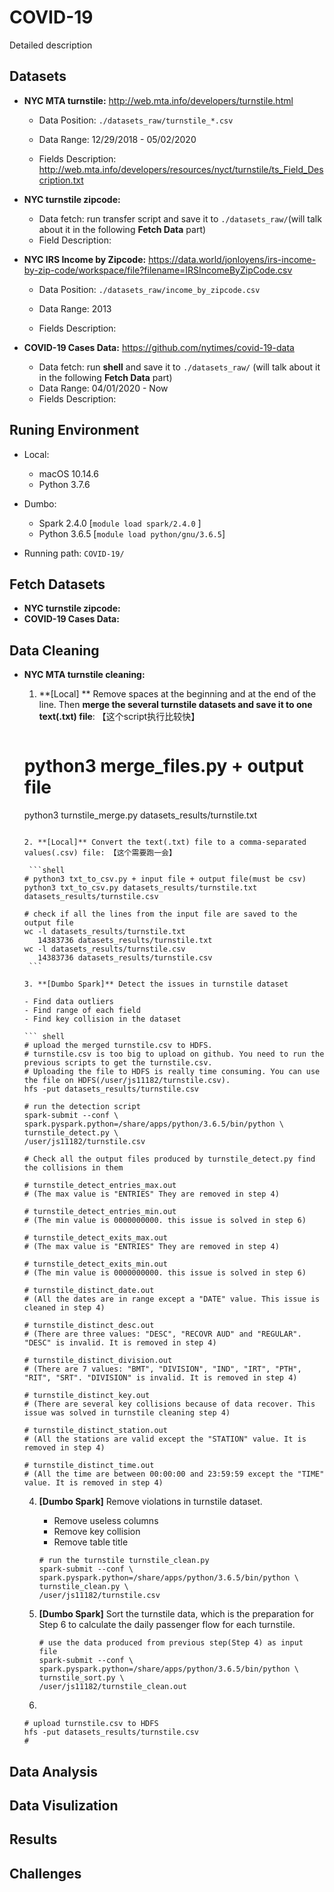 # COVID-19

Detailed description 



## Datasets

- **NYC MTA turnstile:** http://web.mta.info/developers/turnstile.html 

  - Data Position: `./datasets_raw/turnstile_*.csv`

  - Data Range: 12/29/2018 - 05/02/2020

  - Fields Description: http://web.mta.info/developers/resources/nyct/turnstile/ts_Field_Description.txt

- **NYC turnstile zipcode:**

  - Data fetch: run transfer script and save it to `./datasets_raw/`(will talk about it in the following **Fetch Data** part)
  - Field Description:

- **NYC IRS Income by Zipcode:** https://data.world/jonloyens/irs-income-by-zip-code/workspace/file?filename=IRSIncomeByZipCode.csv

  - Data Position: `./datasets_raw/income_by_zipcode.csv`

  - Data Range: 2013

  - Fields Description: 

- **COVID-19 Cases Data:** https://github.com/nytimes/covid-19-data

  - Data fetch: run **shell** and save it to `./datasets_raw/` (will talk about it in the following **Fetch Data** part)
  - Data Range: 04/01/2020 - Now
  - Fields Description: 



## Runing Environment

- Local:
  - macOS 10.14.6
  - Python 3.7.6

- Dumbo:
  - Spark 2.4.0 [`module load spark/2.4.0` ]
  - Python 3.6.5 [`module load python/gnu/3.6.5`]

- Running path: `COVID-19/`

## Fetch Datasets

- **NYC turnstile zipcode:**
- **COVID-19 Cases Data:**



## Data Cleaning

- **NYC MTA turnstile cleaning:**

  1. **[Local] ** Remove spaces at the beginning and at the end of the line. Then **merge the several turnstile datasets and save it to one text(.txt) file**: 【这个script执行比较快】

     ```shell
   # python3 merge_files.py + output file
     python3 turnstile_merge.py datasets_results/turnstile.txt
     ```
  
  2. **[Local]** Convert the text(.txt) file to a comma-separated values(.csv) file: 【这个需要跑一会】
  
      ```shell
     # python3 txt_to_csv.py + input file + output file(must be csv)
     python3 txt_to_csv.py datasets_results/turnstile.txt datasets_results/turnstile.csv
       
     # check if all the lines from the input file are saved to the output file
     wc -l datasets_results/turnstile.txt
        14383736 datasets_results/turnstile.txt
   wc -l datasets_results/turnstile.csv
        14383736 datasets_results/turnstile.csv
      ```
  
  3. **[Dumbo Spark]** Detect the issues in turnstile dataset 
  
   - Find data outliers
     - Find range of each field
     - Find key collision in the dataset
  
     ``` shell
     # upload the merged turnstile.csv to HDFS.
     # turnstile.csv is too big to upload on github. You need to run the previous scripts to get the turnstile.csv. 
     # Uploading the file to HDFS is really time consuming. You can use the file on HDFS(/user/js11182/turnstile.csv).
     hfs -put datasets_results/turnstile.csv
     
     # run the detection script
     spark-submit --conf \
     spark.pyspark.python=/share/apps/python/3.6.5/bin/python \
     turnstile_detect.py \
     /user/js11182/turnstile.csv
     
     # Check all the output files produced by turnstile_detect.py find the collisions in them
     
     # turnstile_detect_entries_max.out 
     # (The max value is "ENTRIES" They are removed in step 4)
     
     # turnstile_detect_entries_min.out 
     # (The min value is 0000000000. this issue is solved in step 6)
     
     # turnstile_detect_exits_max.out
   	 # (The max value is "ENTRIES" They are removed in step 4)
     
     # turnstile_detect_exits_min.out
     # (The min value is 0000000000. this issue is solved in step 6)
     
     # turnstile_distinct_date.out
     # (All the dates are in range except a "DATE" value. This issue is cleaned in step 4)
     
     # turnstile_distinct_desc.out
     # (There are three values: "DESC", "RECOVR AUD" and "REGULAR". "DESC" is invalid. It is removed in step 4)
   
     # turnstile_distinct_division.out
     # (There are 7 values: "BMT", "DIVISION", "IND", "IRT", "PTH", "RIT", "SRT". "DIVISION" is invalid. It is removed in step 4)
     
     # turnstile_distinct_key.out
     # (There are several key collisions because of data recover. This issue was solved in turnstile cleaning step 4)
     
     # turnstile_distinct_station.out
     # (All the stations are valid except the "STATION" value. It is removed in step 4)
     
     # turnstile_distinct_time.out
     # (All the time are between 00:00:00 and 23:59:59 except the "TIME" value. It is removed in step 4)
     ```
  
  4. **[Dumbo Spark]** Remove violations in turnstile dataset. 
  
     - Remove useless columns
     - Remove key collision
     - Remove table title
  
     ``` shell
     # run the turnstile turnstile_clean.py
     spark-submit --conf \
     spark.pyspark.python=/share/apps/python/3.6.5/bin/python \
     turnstile_clean.py \
     /user/js11182/turnstile.csv
     ```
  
  5. **[Dumbo Spark]** Sort the turnstile data, which is the preparation for Step 6 to calculate the daily passenger flow for each turnstile.
  
     ``` shell
     # use the data produced from previous step(Step 4) as input file
     spark-submit --conf \
     spark.pyspark.python=/share/apps/python/3.6.5/bin/python \
     turnstile_sort.py \
     /user/js11182/turnstile_clean.out
     ```
  
     
  
  6. 
  
  ```shell
  # upload turnstile.csv to HDFS
  hfs -put datasets_results/turnstile.csv
  # 
  ```
  
  

## Data Analysis



## Data Visulization



## Results



## Challenges

